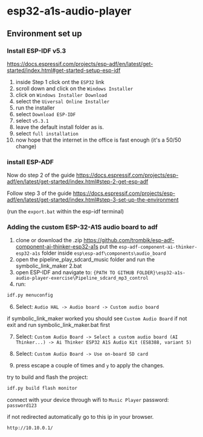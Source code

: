 # esp32-a1s-audio-player

## Environment set up 
### Install ESP-IDF v5.3

https://docs.espressif.com/projects/esp-adf/en/latest/get-started/index.html#get-started-setup-esp-idf

1. inside Step 1 click ont the ```ESP32``` link
2. scroll down and click on the ```Windows Installer```
3. click on ```Windows Installer Download```
4. select the ```Uiversal Online Installer```
5. run the installer
6. select ```Download ESP-IDF```
7. select ```v5.3.1```
8. leave the default install folder as is.
9. select ```full installation```
10. now hope that the internet in the office is fast enough (it's a 50/50 change)

### install ESP-ADF

Now do step 2 of the guide
https://docs.espressif.com/projects/esp-adf/en/latest/get-started/index.html#step-2-get-esp-adf

Follow step 3 of the guide
https://docs.espressif.com/projects/esp-adf/en/latest/get-started/index.html#step-3-set-up-the-environment

(run the ```export.bat``` within the esp-idf terminal)
 
### Adding the custom ESP-32-A1S audio board to adf

1. clone or download the .zip https://github.com/trombik/esp-adf-component-ai-thinker-esp32-a1s
   put the ```esp-adf-component-ai-thinker-esp32-a1s``` folder inside ```esp\esp-adf\components\audio_board```
3. open the pipeline_play_sdcard_music folder and run the symbolic_link_maker 2.bat
4. open ESP-IDF and navigate to: ```{PATH TO GITHUB FOLDER}\esp32-a1s-audio-player-exercise\Pipeline_sdcard_mp3_control```
5. run:
```bash
idf.py menuconfig
```
6. Select: ```Audio HAL -> Audio board -> Custom audio board```

if symbolic_link_maker worked you should see ```Custom Audio Board``` if not exit and run symbolic_link_maker.bat first

7. Select: ```Custom Audio Board -> Select a custom audio board (AI Thinker...) -> Ai Thinker ESP32 A1S Audio Kit (ES8388, variant 5)```

8. Select: ```Custom Audio Board -> Use on-board SD card```

9. press escape a couple of times and ```y``` to apply the changes.

try to build and flash the project:
```bash
idf.py build flash monitor
```

connect with your device through wifi to ```Music Player``` password: ```password123```

if not redirected automatically go to this ip in your browser.
```bash
http://10.10.0.1/
```
